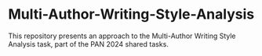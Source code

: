 # Multi-Author-Writing-Style-Analysis
This repository presents an approach to the Multi-Author Writing Style Analysis task, part of the PAN 2024 shared tasks.
